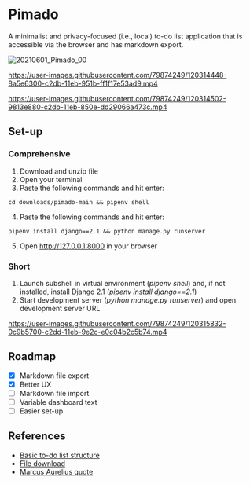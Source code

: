 # Pimado

A minimalist and privacy-focused (i.e., local) to-do list application that is accessible via the browser and has markdown export.

![20210601_Pimado_00](https://user-images.githubusercontent.com/79874249/120317037-6ea88c00-c2de-11eb-9a03-4f6173dd02b8.jpg)

https://user-images.githubusercontent.com/79874249/120314448-8a5e6300-c2db-11eb-951b-ff1f17e53ad9.mp4

https://user-images.githubusercontent.com/79874249/120314502-9813e880-c2db-11eb-850e-dd29066a473c.mp4

## Set-up

### Comprehensive 

1. Download and unzip file  
2. Open your terminal
4. Paste the following commands and hit enter:
```
cd downloads/pimado-main && pipenv shell
```
4. Paste the following commands and hit enter:
```
pipenv install django==2.1 && python manage.py runserver
```
5. Open http://127.0.0.1:8000 in your browser

### Short

1. Launch subshell in virtual environment (*pipenv shell*) and, if not installed, install Django 2.1 (*pipenv install django==2.1*)
2. Start development server (*python manage.py runserver*) and open development server URL

https://user-images.githubusercontent.com/79874249/120315832-0c9b5700-c2dd-11eb-9e2c-e0c04b2c5b74.mp4

## Roadmap

- [x] Markdown file export
- [x] Better UX
- [ ] Markdown file import
- [ ] Variable dashboard text
- [ ] Easier set-up

## References

- [Basic to-do list structure](https://youtu.be/ovql0Ui3n_I)
- [File download](https://linuxhint.com/download-the-file-in-django/)
- [Marcus Aurelius quote](https://youtu.be/AiM9YcE0LT4?t=46)
